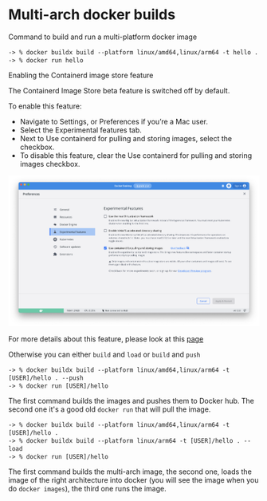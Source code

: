 # Multi-arch docker builds

Command to build and run a multi-platform docker image

```
-> % docker buildx build --platform linux/amd64,linux/arm64 -t hello .
-> % docker run hello
```

Enabling the Containerd image store feature

The Containerd Image Store beta feature is switched off by default.

To enable this feature:

- Navigate to Settings, or Preferences if you’re a Mac user.
- Select the Experimental features tab.
- Next to Use containerd for pulling and storing images, select the checkbox.
- To disable this feature, clear the Use containerd for pulling and storing images checkbox.

![image](containerd_feature_activation.png)

For more details about this feature, please look at this [page](https://docs.docker.com/desktop/containerd/)


Otherwise you can either `build` and `load` or `build` and `push`

```
-> % docker buildx build --platform linux/amd64,linux/arm64 -t [USER]/hello . --push
-> % docker run [USER]/hello
```

The first command builds the images and pushes them to Docker hub. The second one it's a good old `docker run` that will pull the image.

```
-> % docker buildx build --platform linux/amd64,linux/arm64 -t [USER]/hello .
-> % docker buildx build --platform linux/arm64 -t [USER]/hello . --load
-> % docker run [USER]/hello
```

The first command builds the multi-arch image, the second one, loads the image of the right architecture into docker (you will see the image when you do `docker images`), the third one runs the image.

